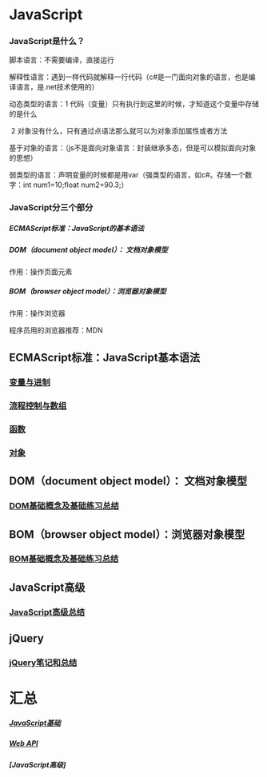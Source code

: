 # JavaScript
### JavaScript是什么？

脚本语言：不需要编译，直接运行

解释性语言：遇到一样代码就解释一行代码（c#是一门面向对象的语言，也是编译语言，是.net技术使用的）

动态类型的语言：1 代码（变量）只有执行到这里的时候，才知道这个变量中存储的是什么

​			       2 对象没有什么，只有通过点语法那么就可以为对象添加属性或者方法

基于对象的语言：（js不是面向对象语言：封装继承多态，但是可以模拟面向对象的思想）

弱类型的语言：声明变量的时候都是用var（强类型的语言，如c#。存储一个数字：int num1=10;float num2=90.3;）



### JavaScript分三个部分

##### ECMAScript标准：JavaScript的基本语法

##### DOM（document object model）： 文档对象模型

作用：操作页面元素

##### BOM（browser object model）：浏览器对象模型 

作用：操作浏览器


程序员用的浏览器推荐：MDN


## ECMAScript标准：JavaScript基本语法
### [变量与进制](https://github.com/SallyXu2018/webNote/blob/master/Js/blandjzandlx.md)
### [流程控制与数组](https://github.com/SallyXu2018/webNote/blob/master/Js/lcandsz.md)
### [函数](https://github.com/SallyXu2018/webNote/blob/master/Js/function.md)
### [对象](https://github.com/SallyXu2018/webNote/blob/master/Js/object.md)


## DOM（document object model）： 文档对象模型

### [DOM基础概念及基础练习总结](https://github.com/SallyXu2018/webNote/blob/master/Js/DOM.md)

## BOM（browser object model）：浏览器对象模型 

### [BOM基础概念及基础练习总结](https://github.com/SallyXu2018/webNote/blob/master/Js/BOM.md)


## JavaScript高级
### [JavaScript高级总结](https://github.com/SallyXu2018/webNote/blob/master/Js/JavaScript%E9%AB%98%E7%BA%A7.md)

## jQuery
### [jQuery笔记和总结](https://github.com/SallyXu2018/webNote/blob/master/Js/jQuery.md)


# 汇总
##### [JavaScript基础](https://github.com/SallyXu2018/webNote/blob/master/Js/01JavaScript%E5%9F%BA%E7%A1%80.md)
##### [Web API](https://github.com/SallyXu2018/webNote/blob/master/Js/02-Web%20API.md)
##### [JavaScript高级]

